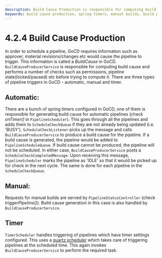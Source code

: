 ```yaml
---
description: Build Cause Production is responsible for computing build case, performing a number of checks such as permissions, and pipeline state.
keywords: build cause production, spring timers, manual builds, build pipelines, schedule pipeline, pipeline triggers, manual triggers, automatic triggers, timer triggers
---
```


# 4.2.4 Build Cause Production

In order to schedule a pipeline, GoCD requires information such as approver, material revisions/changes etc would cause the pipeline to trigger.
This information is called a *BuildCause* in GoCD. `BuildCauseProducerService` is responsible for computing build cause and performs a number of checks such as permissions, pipeline state(locked/paused) etc before trying to compute it.
There are three types of pipeline triggers in GoCD - automatic, manual and timer.

## Automatic:
There are a bunch of spring timers configured in GoCD, one of them is responsible for generating build cause for automatic pipelines (check *onTimer()* in `PipelineScheduler`). 
This goes through all the pipelines and adds them to `ScheduleCheckQueue` if they are not already being updated (i.e. 'BUSY').
`ScheduleCheckListener` picks up the message and calls `BuildCauseProducerService` to produce a build cause for the pipeline. 
If a build cause is generated, the pipeline would be added to `PipelineScheduleQueue`. If build cause cannot be produced, the pipeline will not be scheduled. 
In either case, `BuildCauseProducerService` posts a `ScheduleCheckCompletedMessage`. Upon receiving this message, `PipelineScheduler` marks the pipeline as 'IDLE' so that it would be picked up for check in the next cycle.
The same is done for each pipeline in the `ScheduleCheckQueue`.

## Manual:
Requests for manual builds are served by `PipelineStatusController` (check *triggerPipeline()*). Build cause generation in this case is also handled by `BuildCauseProducerService`.

## Timer
`TimerScheduler` handles triggering of pipelines which have timer settings configured. This uses a <a href="http://quartz-scheduler.org/overview" target="_blank">quartz scheduler</a> which takes care of triggering pipelines at the scheduled time. This again invokes `BuildCauseProducerService` to perform the required task.








